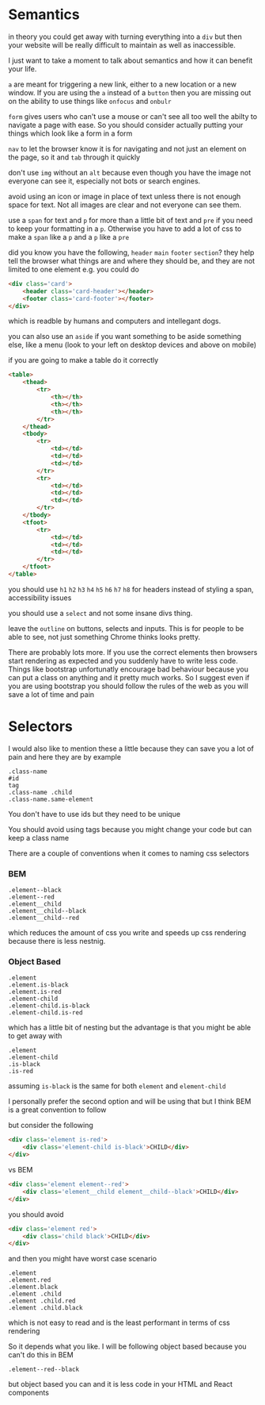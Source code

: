 # Semantics

in theory you could get away with turning everything into a `div` but then your website will be really difficult to maintain as well as inaccessible.

I just want to take a moment to talk about semantics and how it can benefit your life.

`a` are meant for triggering a new link, either to a new location or a new window. If you are using the `a` instead of a `button` then you are missing out on the ability to use things like `onfocus` and `onbulr`

`form` gives users who can't use a mouse or can't see all too well the abilty to navigate a page with ease. So you should consider actually putting your things which look like a form in a form

`nav` to let the browser know it is for navigating and not just an element on the page, so it and `tab` through it quickly

don't use `img` without an `alt` because even though you have the image not everyone can see it, especially not bots or search engines.

avoid using an icon or image in place of text unless there is not enough space for text. Not all images are clear and not everyone can see them.

use a `span` for text and `p` for more than a little bit of text and `pre` if you need to keep your formatting in a `p`. Otherwise you have to add a lot of css to make a `span` like a `p` and a `p` like a `pre`

did you know you have the following, `header` `main` `footer` `section`? they help tell the browser what things are and where they should be, and they are not limited to one element e.g. you could do

```html
<div class='card'>
    <header class='card-header'></header>
    <footer class='card-footer'></footer>
</div>
```

which is readble by humans and computers and intellegant dogs.

you can also use an `aside` if you want something to be aside something else, like a menu (look to your left on desktop devices and above on mobile)

if you are going to make a table do it correctly

```html
<table>
    <thead>
        <tr>
            <th></th>
            <th></th>
            <th></th>
        </tr>
    </thead>
    <tbody>
        <tr>
            <td></td>
            <td></td>
            <td></td>
        </tr>
        <tr>
            <td></td>
            <td></td>
            <td></td>
        </tr>
    </tbody>
    <tfoot>
        <tr>
            <td></td>
            <td></td>
            <td></td>
        </tr>
    </tfoot>
</table>
```

you should use `h1` `h2` `h3` `h4` `h5` `h6` `h7` `h8` for headers instead of styling a span, accessibility issues

you should use a `select` and not some insane divs thing.

leave the `outline` on buttons, selects and inputs. This is for people to be able to see, not just something Chrome thinks looks pretty.

There are probably lots more. If you use the correct elements then browsers start rendering as expected and you suddenly have to write less code. Things like bootstrap unfortunatly encourage bad behaviour because you can put a class on anything and it pretty much works. So I suggest even if you are using bootstrap you should follow the rules of the web as you will save a lot of time and pain

# Selectors

I would also like to mention these a little because they can save you a lot of pain and here they are by example

```
.class-name
#id
tag
.class-name .child
.class-name.same-element
```

You don't have to use ids but they need to be unique

You should avoid using tags because you might change your code but can keep a class name

There are a couple of conventions when it comes to naming css selectors

### BEM

```
.element--black
.element--red
.element__child
.element__child--black
.element__child--red
```

which reduces the amount of css you write and speeds up css rendering because there is less nestnig.

### Object Based

```
.element
.element.is-black
.element.is-red
.element-child
.element-child.is-black
.element-child.is-red
```

which has a little bit of nesting but the advantage is that you might be able to get away with 

```
.element
.element-child
.is-black
.is-red
```

assuming `is-black` is the same for both `element` and `element-child`

I personally prefer the second option and will be using that but I think BEM is a great convention to follow

but consider the following

```html
<div class='element is-red'>
    <div class='element-child is-black'>CHILD</div>
</div>
```

vs BEM

```html
<div class='element element--red'>
    <div class='element__child element__child--black'>CHILD</div>
</div>
```

you should avoid

```html
<div class='element red'>
    <div class='child black'>CHILD</div>
</div>
```

and then you might have worst case scenario

```
.element
.element.red
.element.black
.element .child
.element .child.red
.element .child.black
```

which is not easy to read and is the least performant in terms of css rendering

So it depends what you like. I will be following object based because you can't do this in BEM

```
.element--red--black
```

but object based you can and it is less code in your HTML and React components